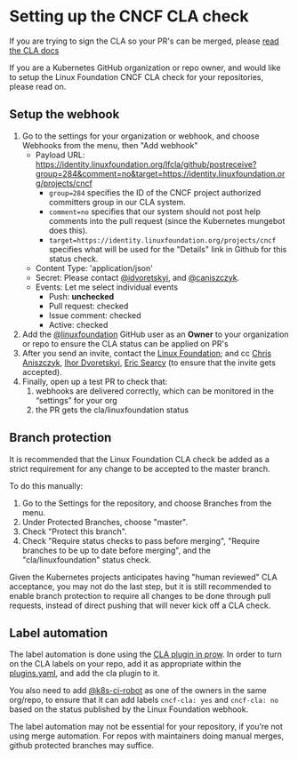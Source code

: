 # Setting up the CNCF CLA check

If you are trying to sign the CLA so your PR's can be merged, please 
[read the CLA docs](https://git.k8s.io/community/CLA.md)

If you are a Kubernetes GitHub organization or repo owner, and would like to setup
the Linux Foundation CNCF CLA check for your repositories, please read on.

## Setup the webhook

1. Go to the settings for your organization or webhook, and choose Webhooks from the menu, then
   "Add webhook"
    - Payload URL: https://identity.linuxfoundation.org/lfcla/github/postreceive?group=284&comment=no&target=https://identity.linuxfoundation.org/projects/cncf
      - `group=284` specifies the ID of the CNCF project authorized committers group in our CLA system.
      - `comment=no` specifies that our system should not post help comments into the pull request (since the Kubernetes mungebot does this).
      - `target=https://identity.linuxfoundation.org/projects/cncf` specifies what will be used for the "Details" link in Github for this status check.
    - Content Type: 'application/json'
    - Secret: Please contact [@idvoretskyi](mailto:ihor@cncf.io), and [@caniszczyk](mailto:caniszczyk@linuxfoundation.org).
    - Events: Let me select individual events
      - Push: **unchecked**
      - Pull request: checked
      - Issue comment: checked
      - Active: checked
1. Add the [@linuxfoundation](https://github.com/linuxfoundation) GitHub user as an **Owner**
   to your organization or repo to ensure the CLA status can be applied on PR's
1. After you send an invite, contact the [Linux Foundation](mailto:helpdesk@rt.linuxfoundation.org); and cc [Chris Aniszczyk](mailto:caniszczyk@linuxfoundation.org), [Ihor Dvoretskyi](mailto:ihor@cncf.io), [Eric Searcy](mailto:eric@linuxfoundation.org) (to ensure that the invite gets accepted).
1. Finally, open up a test PR to check that:
    1. webhooks are delivered correctly, which can be monitored in the “settings” for your org
    1. the PR gets the cla/linuxfoundation status

## Branch protection

It is recommended that the Linux Foundation CLA check be added as a strict requirement
for any change to be accepted to the master branch.

To do this manually:

1. Go to the Settings for the repository, and choose Branches from the menu.
1. Under Protected Branches, choose "master".
1. Check "Protect this branch".
1. Check "Require status checks to pass before merging", "Require branches to be up to date before merging", and the "cla/linuxfoundation" status check.

Given the Kubernetes projects anticipates having "human reviewed" CLA acceptance, you may
not do the last step, but it is still recommended to enable branch protection to require all
changes to be done through pull requests, instead of direct pushing that will never kick off
a CLA check.

## Label automation

The label automation is done using the [CLA plugin in prow](https://git.k8s.io/test-infra/prow/plugins/cla).
In order to turn on the CLA labels on your repo, add it as appropriate within the
[plugins.yaml](https://git.k8s.io/test-infra/prow/plugins.yaml), and add the cla plugin to it.

You also need to add [@k8s-ci-robot](https://github.com/k8s-ci-robot) as one of the owners in
the same org/repo, to ensure that it can add labels `cncf-cla: yes` and `cncf-cla: no` based
on the status published by the Linux Foundation webhook.

The label automation may not be essential for your repository, if you’re not using merge
automation. For repos with maintainers doing manual merges, github protected branches may
suffice.
